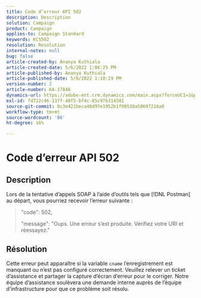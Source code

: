```yaml
---
title: Code d’erreur API 502
description: Description
solution: Campaign
product: Campaign
applies-to: Campaign Standard
keywords: KCS502
resolution: Resolution
internal-notes: null
bug: false
article-created-by: Ananya Kuthiala
article-created-date: 5/6/2022 1:06:25 PM
article-published-by: Ananya Kuthiala
article-published-date: 5/6/2022 1:10:29 PM
version-number: 2
article-number: KA-17846
dynamics-url: https://adobe-ent.crm.dynamics.com/main.aspx?forceUCI=1&pagetype=entityrecord&etn=knowledgearticle&id=2a32a951-3dcd-ec11-a7b5-0022480b639b
exl-id: fd722c46-137f-48f5-bf4c-85c97b314501
source-git-commit: 0c3e421beca46d9fe1952b1f98538a50697216a0
workflow-type: tm+mt
source-wordcount: '86'
ht-degree: 16%

---
```


# Code d’erreur API 502

## Description


Lors de la tentative d’appels SOAP à l’aide d’outils tels que [!DNL Postman] au départ, vous pourriez recevoir l’erreur suivante :




> &quot;code&quot;: 502,
> 
> &quot;message&quot;: &quot;Oups. Une erreur s’est produite. Vérifiez votre URI et réessayez.&quot;





## Résolution


Cette erreur peut apparaître si la variable `cname` l’enregistrement est manquant ou n’est pas configuré correctement. Veuillez relever un ticket d’assistance et partager la capture d’écran d’erreur pour le corriger. Notre équipe d’assistance soulèvera une demande interne auprès de l’équipe d’infrastructure pour que ce problème soit résolu.
